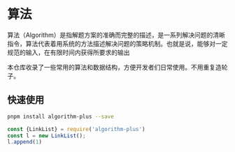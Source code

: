 # 算法

算法（Algorithm）是指解题方案的准确而完整的描述，是一系列解决问题的清晰指令，算法代表着用系统的方法描述解决问题的策略机制。也就是说，能够对一定规范的输入，在有限时间内获得所要求的输出

本仓库收录了一些常用的算法和数据结构，方便开发者们日常使用。不用重复造轮子。

## 快速使用

```bash
pnpm install algorithm-plus --save
```

```javascript
const {LinkList} = require('algorithm-plus')
const l = new LinkList();
l.append(1)
```
